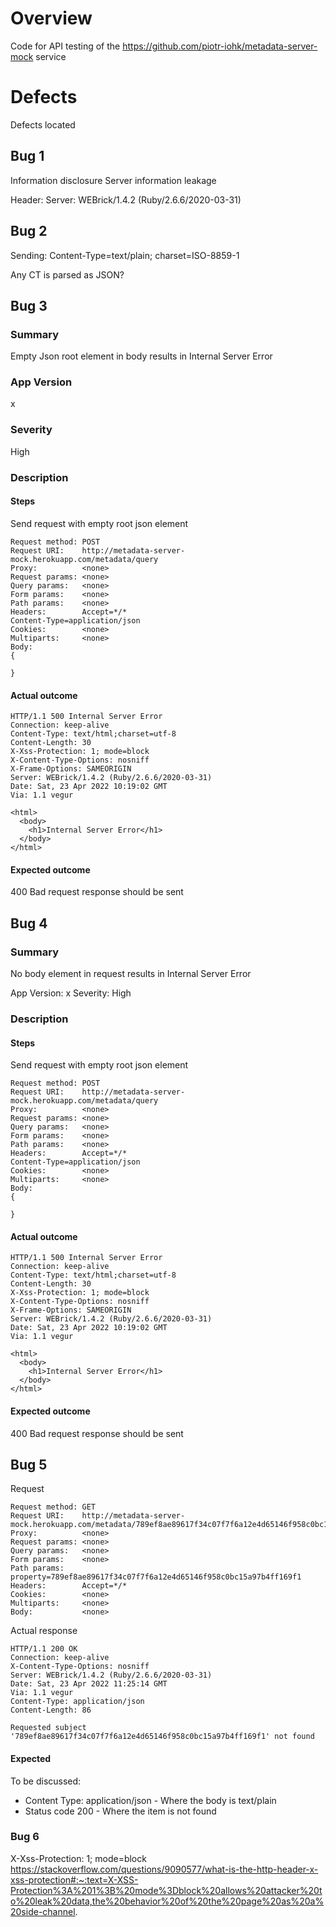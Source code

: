 # Overview

Code for API testing of the https://github.com/piotr-iohk/metadata-server-mock service

# Defects

Defects located

## Bug 1

Information disclosure
Server information leakage

Header:
Server: WEBrick/1.4.2 (Ruby/2.6.6/2020-03-31)

## Bug 2

Sending:
Content-Type=text/plain; charset=ISO-8859-1

Any CT is parsed as JSON?

## Bug 3

### Summary

Empty Json root element in body results in Internal Server Error

### App Version

x

### Severity

High

### Description

#### Steps

Send request with empty root json element

```
Request method:	POST
Request URI:	http://metadata-server-mock.herokuapp.com/metadata/query
Proxy:			<none>
Request params:	<none>
Query params:	<none>
Form params:	<none>
Path params:	<none>
Headers:		Accept=*/*
Content-Type=application/json
Cookies:		<none>
Multiparts:		<none>
Body:
{

}
```

#### Actual outcome

```
HTTP/1.1 500 Internal Server Error
Connection: keep-alive
Content-Type: text/html;charset=utf-8
Content-Length: 30
X-Xss-Protection: 1; mode=block
X-Content-Type-Options: nosniff
X-Frame-Options: SAMEORIGIN
Server: WEBrick/1.4.2 (Ruby/2.6.6/2020-03-31)
Date: Sat, 23 Apr 2022 10:19:02 GMT
Via: 1.1 vegur

<html>
  <body>
    <h1>Internal Server Error</h1>
  </body>
</html>
```

#### Expected outcome

400 Bad request response should be sent

## Bug 4

### Summary

No body element in request results in Internal Server Error

App Version: x
Severity: High

### Description

#### Steps

Send request with empty root json element

```
Request method:	POST
Request URI:	http://metadata-server-mock.herokuapp.com/metadata/query
Proxy:			<none>
Request params:	<none>
Query params:	<none>
Form params:	<none>
Path params:	<none>
Headers:		Accept=*/*
Content-Type=application/json
Cookies:		<none>
Multiparts:		<none>
Body:
{

}
```

#### Actual outcome

```
HTTP/1.1 500 Internal Server Error
Connection: keep-alive
Content-Type: text/html;charset=utf-8
Content-Length: 30
X-Xss-Protection: 1; mode=block
X-Content-Type-Options: nosniff
X-Frame-Options: SAMEORIGIN
Server: WEBrick/1.4.2 (Ruby/2.6.6/2020-03-31)
Date: Sat, 23 Apr 2022 10:19:02 GMT
Via: 1.1 vegur

<html>
  <body>
    <h1>Internal Server Error</h1>
  </body>
</html>
```

#### Expected outcome

400 Bad request response should be sent

## Bug 5

Request
```
Request method:	GET
Request URI:	http://metadata-server-mock.herokuapp.com/metadata/789ef8ae89617f34c07f7f6a12e4d65146f958c0bc15a97b4ff169f1
Proxy:			<none>
Request params:	<none>
Query params:	<none>
Form params:	<none>
Path params:	property=789ef8ae89617f34c07f7f6a12e4d65146f958c0bc15a97b4ff169f1
Headers:		Accept=*/*
Cookies:		<none>
Multiparts:		<none>
Body:			<none>
```
Actual response
```
HTTP/1.1 200 OK
Connection: keep-alive
X-Content-Type-Options: nosniff
Server: WEBrick/1.4.2 (Ruby/2.6.6/2020-03-31)
Date: Sat, 23 Apr 2022 11:25:14 GMT
Via: 1.1 vegur
Content-Type: application/json
Content-Length: 86

Requested subject '789ef8ae89617f34c07f7f6a12e4d65146f958c0bc15a97b4ff169f1' not found
```
#### Expected
To be discussed:

- Content Type: application/json - Where the body is text/plain
- Status code 200 - Where the item is not found

### Bug 6

X-Xss-Protection: 1; mode=block
https://stackoverflow.com/questions/9090577/what-is-the-http-header-x-xss-protection#:~:text=X-XSS-Protection%3A%201%3B%20mode%3Dblock%20allows%20attacker%20to%20leak%20data,the%20behavior%20of%20the%20page%20as%20a%20side-channel.
